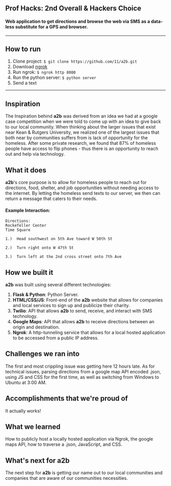 ## Prof Hacks: 2nd Overall & Hackers Choice
#### Web application to get directions and browse the web via SMS as a data-less substitute for a GPS and browser.

---
## How to run
1. Clone project: `$ git clone https://github.com/11/a2b.git`
2. Download [ngrok](https://ngrok.com/download) 
3. Run ngrok: `$ ngrok http 8080`
4. Run the python server: `$ python server`
5. Send a text 

---

## Inspiration
The Inspiration behind <b>a2b</b> was derived from an idea we had at a google case competition when we were told to come up with an idea to give back to our local community. When thinking about the larger issues that exist near Kean & Rutgers University, we realized one of the largest issues that both near by communities suffers from is lack of opportunity for the homeless. After some private research, we found that 87% of homeless people have access to flip phones - thus there is an opportunity to reach out and help via technology. 

## What it does
<b>a2b</b>'s core purpose is to allow for homeless people to reach out for directions, food, shelter, and job opportunities without needing access to the internet. By letting the homeless send texts to our server, we then can return a message that caters to their needs. 

#### Example Interaction:
```
Directions:
Rockefeller Center
Time Square
```

```
1.)  Head southwest on 5th Ave toward W 50th St

2.)  Turn right onto W 47th St

3.)  Turn left at the 2nd cross street onto 7th Ave
```

## How we built it
<b>a2b</b> was built using several different technologies: 

1. **Flask & Python**: Python Server. 
2. **HTML/CSS/JS**: Front-end of the <b>a2b</b> website that allows for companies and local services to sign up and publicize their charity.
3. **Twilio**: API that allows <b>a2b</b> to send, receive, and interact with SMS technology.
4. **Google Maps**: API that allows <b>a2b</b> to receive directions between an origin and destination.  
5. **Ngrok**: A http-tunneling service that allows for a local hosted application to be accessed from a public IP address.  

## Challenges we ran into
The first and most crippling issue was getting here 12 hours late. As for technical issues, parsing directions from a google map API encoded .json, using JS and CSS for the first time, as well as switching from Windows to Ubuntu at 3:00 AM.  

## Accomplishments that we're proud of
It actually works!

## What we learned
How to publicly host a locally hosted application via Ngrok, the google maps API, how to traverse a .json, JavaScript, and CSS.

## What's next for a2b
The next step for <b>a2b</b> is getting our name out to our local communities and companies that are aware of our communities necessities.  
